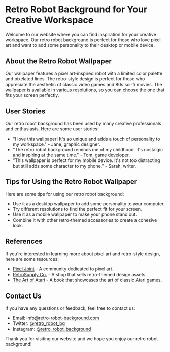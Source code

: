 <!--font:Barlow Condensed-->

# Retro Robot Background for Your Creative Workspace

Welcome to our website where you can find inspiration for your creative workspace. Our retro robot background is perfect for those who love pixel art and want to add some personality to their desktop or mobile device.

## About the Retro Robot Wallpaper

Our wallpaper features a pixel art-inspired robot with a limited color palette and pixelated lines. The retro-style design is perfect for those who appreciate the aesthetic of classic video games and 80s sci-fi movies. The wallpaper is available in various resolutions, so you can choose the one that fits your screen perfectly.

## User Stories

Our retro robot background has been used by many creative professionals and enthusiasts. Here are some user stories:

- "I love this wallpaper! It's so unique and adds a touch of personality to my workspace." - Jane, graphic designer.
- "The retro robot background reminds me of my childhood. It's nostalgic and inspiring at the same time." - Tom, game developer.
- "This wallpaper is perfect for my mobile device. It's not too distracting but still adds some character to my phone." - Sarah, writer.

## Tips for Using the Retro Robot Wallpaper

Here are some tips for using our retro robot background:

- Use it as a desktop wallpaper to add some personality to your computer.
- Try different resolutions to find the perfect fit for your screen.
- Use it as a mobile wallpaper to make your phone stand out.
- Combine it with other retro-themed accessories to create a cohesive look.

## References

If you're interested in learning more about pixel art and retro-style design, here are some resources:

- [Pixel Joint](#) - A community dedicated to pixel art.
- [RetroSupply Co.](#) - A shop that sells retro-themed design assets.
- [The Art of Atari](#) - A book that showcases the art of classic Atari games.

## Contact Us

If you have any questions or feedback, feel free to contact us:

- Email: info@retro-robot-background.com
- Twitter: [@retro_robot_bg](#)
- Instagram: [@retro_robot_background](#)

Thank you for visiting our website and we hope you enjoy our retro robot background!

<!--

Write me content for website with wallpaper which alt text is:

"A pixel art-inspired wallpaper featuring a retro-style robot, with a limited color palette and pixelated lines."

The name/title of the page should not be 1:1 copy of the alt text but rather a real content of the website which is using this wallpaper.

- Use markdown format 
- Start with heading
- Heading should be short and concise
- The content should look like a real website 
- The website should not be about the wallpaper, wallpaper is just a related background
- Heading should be contain work "wallpaper" or "background"
- Include real sections like references, contact, user stories, etc. use things relevant to the page purpose.
- Feel free to use structure like headings, bullets, numbering, blockquotes, paragraphs, horizontal lines, etc.
- You can use formatting like bold or _italic_
- You can include UTF-8 emojis
- Links should be only #hash anchors (and you can refer to the document itself)
- Do not include images


---


# Retro Robot Background for Your Creative Workspace

Welcome to our website where you can find inspiration for your creative workspace. Our retro robot background is perfect for those who love pixel art and want to add some personality to their desktop or mobile device.

## About the Retro Robot Wallpaper

Our wallpaper features a pixel art-inspired robot with a limited color palette and pixelated lines. The retro-style design is perfect for those who appreciate the aesthetic of classic video games and 80s sci-fi movies. The wallpaper is available in various resolutions, so you can choose the one that fits your screen perfectly.

## User Stories

Our retro robot background has been used by many creative professionals and enthusiasts. Here are some user stories:

- "I love this wallpaper! It's so unique and adds a touch of personality to my workspace." - Jane, graphic designer.
- "The retro robot background reminds me of my childhood. It's nostalgic and inspiring at the same time." - Tom, game developer.
- "This wallpaper is perfect for my mobile device. It's not too distracting but still adds some character to my phone." - Sarah, writer.

## Tips for Using the Retro Robot Wallpaper

Here are some tips for using our retro robot background:

- Use it as a desktop wallpaper to add some personality to your computer.
- Try different resolutions to find the perfect fit for your screen.
- Use it as a mobile wallpaper to make your phone stand out.
- Combine it with other retro-themed accessories to create a cohesive look.

## References

If you're interested in learning more about pixel art and retro-style design, here are some resources:

- [Pixel Joint](#) - A community dedicated to pixel art.
- [RetroSupply Co.](#) - A shop that sells retro-themed design assets.
- [The Art of Atari](#) - A book that showcases the art of classic Atari games.

## Contact Us

If you have any questions or feedback, feel free to contact us:

- Email: info@retro-robot-background.com
- Twitter: [@retro_robot_bg](#)
- Instagram: [@retro_robot_background](#)

Thank you for visiting our website and we hope you enjoy our retro robot background!

-->
